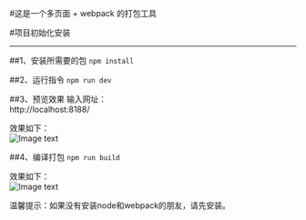 #这是一个多页面 + webpack 的打包工具

#项目初始化安装
***
##1、安装所需要的包
`npm install`

##2、运行指令
`npm run dev`

##3、预览效果
输入网址：<br>
   http://localhost:8188/
   
效果如下：<br>
   ![Image text](https://github.com/duanliang920/webpack-website/blob/master/dev.jpg)

##4、编译打包
`npm run build`
   
效果如下：<br>
   ![Image text](https://github.com/duanliang920/webpack-website/blob/master/build.gif)

温馨提示：如果没有安装node和webpack的朋友，请先安装。


